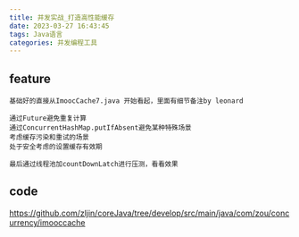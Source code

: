 ```yaml
---
title: 并发实战_打造高性能缓存
date: 2023-03-27 16:43:45
tags: Java语言
categories: 并发编程工具
---
```



## feature

```
基础好的直接从ImoocCache7.java 开始看起，里面有细节备注by leonard

通过Future避免重复计算
通过ConcurrentHashMap.putIfAbsent避免某种特殊场景
考虑缓存污染和重试的场景
处于安全考虑的设置缓存有效期

最后通过线程池加countDownLatch进行压测，看看效果
```

## code
https://github.com/zljin/coreJava/tree/develop/src/main/java/com/zou/concurrency/imooccache